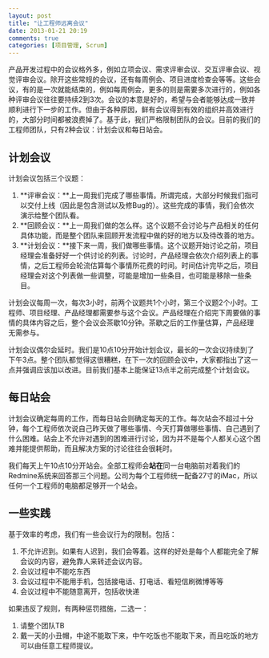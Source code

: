 ```yaml
---
layout: post
title: "让工程师远离会议"
date: 2013-01-21 20:19
comments: true
categories: [项目管理, Scrum]
---
```

产品开发过程中的会议格外多，例如立项会议、需求评审会议、交互评审会议、视觉评审会议。除开这些常规的会议，还有每周例会、项目进度检查会等等。这些会议，有的是一次就能结束的，例如每周例会，更多的则是需要多次进行的，例如各种评审会议往往要持续2到3次。会议的本意是好的，希望与会者能够达成一致并顺利进行下一步的工作。但由于各种原因，鲜有会议得到有效的组织并高效进行的，大部分时间都被浪费掉了。基于此，我们严格限制团队的会议。目前的我们的工程师团队，只有2种会议：计划会议和每日站会。

## 计划会议

计划会议包括三个议题：

1. **评审会议：**上一周我们完成了哪些事情。所谓完成，大部分时候我们指可以交付上线（因此是包含测试以及修Bug的）。这些完成的事情，我们会依次演示给整个团队看。
1. **回顾会议：**上一周我们做的怎么样。这个议题不会讨论与产品相关的任何具体功能，而是整个团队来回顾开发流程中做的好的地方以及待改善的地方。
1. **计划会议：**接下来一周，我们做哪些事情。这个议题开始讨论之前，项目经理会准备好好一个供讨论的列表。讨论时，产品经理会依次介绍列表上的事情，之后工程师会轮流估算每个事情所花费的时间。时间估计完毕之后，项目经理会对这个列表做一些调整，可能是增加一些条目，也可能是移除一些条目。

计划会议每周一次，每次3小时，前两个议题共1个小时，第三个议题2个小时。工程师、项目经理、产品经理都需要参与这个会议。产品经理在介绍完下周要做的事情的具体内容之后，整个会议会茶歇10分钟。茶歇之后的工作量估算，产品经理无需参与。

计划会议偶尔会延时。我们是10点10分开始计划会议，最长的一次会议持续到了下午3点。整个团队都觉得这很糟糕，在下一次的回顾会议中，大家都指出了这一点并强调应该加以改进。目前我们基本上能保证13点半之前完成整个计划会议。

## 每日站会

计划会议确定每周的工作，而每日站会则确定每天的工作。每次站会不超过十分钟，每个工程师依次说自己昨天做了哪些事情、今天打算做哪些事情、自己遇到了什么困难。站会上不允许对遇到的困难进行讨论，因为并不是每个人都关心这个困难并能提供帮助，而且解决方案的讨论往往会很耗时。

我们每天上午10点10分开站会。全部工程师会**站在**同一台电脑前对着我们的Redmine系统来回答那三个问题。公司为每个工程师统一配备27寸的iMac，所以任何一个工程师的电脑都足够开一个站会。

## 一些实践
基于效率的考虑，我们有一些会议行为的限制。包括：

1. 不允许迟到。如果有人迟到，我们会等着。这样的好处是每个人都能完全了解会议的内容，避免靠人来转述会议内容。
1. 会议过程中不能吃东西
1. 会议过程中不能用手机，包括接电话、打电话、看短信刷微博等等
1. 会议过程中不能随意离开，包括收快递

如果违反了规则，有两种惩罚措施，二选一：

1. 请整个团队TB
1. 戴一天的小丑帽，中途不能取下来，中午吃饭也不能取下来，而且吃饭的地方可以由任意工程师提议。
